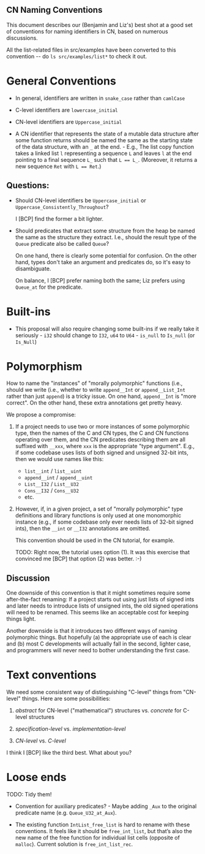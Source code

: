 CN Naming Conventions
---------------------

This document describes our (Benjamin and Liz's) best shot at a good
set of conventions for naming identifiers in CN, based on numerous
discussions.

All the list-related files in src/examples have been converted to this
convention -- do `ls src/examples/list*` to check it out.

# General Conventions

- In general, identifiers are written in `snake_case` rather than `camlCase`

- C-level identifiers are `lowercase_initial`

- CN-level identifiers are `Uppercase_initial`

- A CN identifier that represents the state of a mutable data
  structure after some function returns should be named the same as
  the starting state of the data structure, with an `_` at the
  end.
      - E.g., The list copy function takes a linked list `l`
        representing a sequence `L` and leaves `l` at the end pointing
        to a final sequence `L_` such that `L == L_`.  (Moreover, it
        returns a new sequence `Ret` with `L == Ret`.)

## Questions:

- Should CN-level identifiers be `Uppercase_initial` or
  `Uppercase_Consistently_Throughout`?  
  
  I [BCP] find the former a bit lighter.

- Should predicates that extract some structure from the heap be named
  the same as the structure they extract.  I.e., should the result
  type of the `Queue` predicate also be called `Queue`?

  On one hand, there is clearly some potential for confusion.  On the
  other hand, types don't take an argument and predicates do, so it's
  easy to disambiguate.

  On balance, I [BCP] prefer naming both the same; Liz prefers using
  `Queue_at` for the predicate.

# Built-ins

- This proposal will also require changing some built-ins if we really
  take it seriously
      - `i32` should change to `I32`, `u64` to `U64`
      - `is_null` to `Is_null` (or `Is_Null`)

# Polymorphism

How to name the "instances" of "morally polymorphic" functions (i.e.,
should we write (i.e., whether to write `append__Int` or
`append__List_Int` rather than just `append`) is a tricky issue.  On
one hand, `append__Int` is "more correct".  On the other hand, these
extra annotations get pretty heavy.

We propose a compromise:

1. If a project needs to use two or more instances of some polymorphic
   type, then the names of the C and CN types, the C and CN functions
   operating over them, and the CN predicates describing them are all
   suffixed with `__xxx`, where `xxx` is the appropriate "type
   argument".  E.g., if some codebase uses lists of both signed and
   unsigned 32-bit ints, then we would use names like this:
      - `list__int` / `list__uint`
      - `append__int` / `append__uint`
      - `List__I32` / `List__U32`
      - `Cons__I32` / `Cons__U32` 
      - etc.

2. However, if, in a given project, a set of "morally polymorphic"
   type definitions and library functions is only used at one
   monomorphic instance (e.g., if some codebase only ever needs lists
   of 32-bit signed ints), then the `__int` or `__I32` annotations are
   omitted.  
   
   This convention should be used in the CN tutorial, for example.

   TODO: Right now, the tutorial uses option (1).  It was this
   exercise that convinced me [BCP] that option (2) was better. :-)

## Discussion

One downside of this convention is that it might sometimes require
some after-the-fact renaming: If a project starts out using just lists
of signed ints and later needs to introduce lists of unsigned ints,
the old signed operations will need to be renamed.  This seems like an
acceptable cost for keeping things light.

Another downside is that it introduces two different ways of naming
polymorphic things.  But hopefully (a) the appropriate use of each is
clear and (b) most C developments will actually fall in the second,
lighter case, and programmers will never need to bother understanding
the first case.

# Text conventions

We need some consistent way of distinguishing "C-level" things from
"CN-level" things.  Here are some possibilities:

1. _abstract_ for CN-level ("mathematical") structures vs. _concrete_
   for C-level structures

2. _specification-level_ vs. _implementation-level_

3. _CN-level_ vs. _C-level_

I think I [BCP] like the third best.  What about you?

# Loose ends

TODO: Tidy them!

- Convention for auxiliary predicates?
      - Maybe adding `_Aux` to the original predicate name
        (e.g. `Queue_U32_at_Aux`).

- The existing function `IntList_free_list` is hard to rename with
  these conventions. It feels like it should be `free_int_list`,
  but that’s also the new name of the free function for individual
  list cells (opposite of `malloc`). Current solution is
  `free_int_list_rec`.

